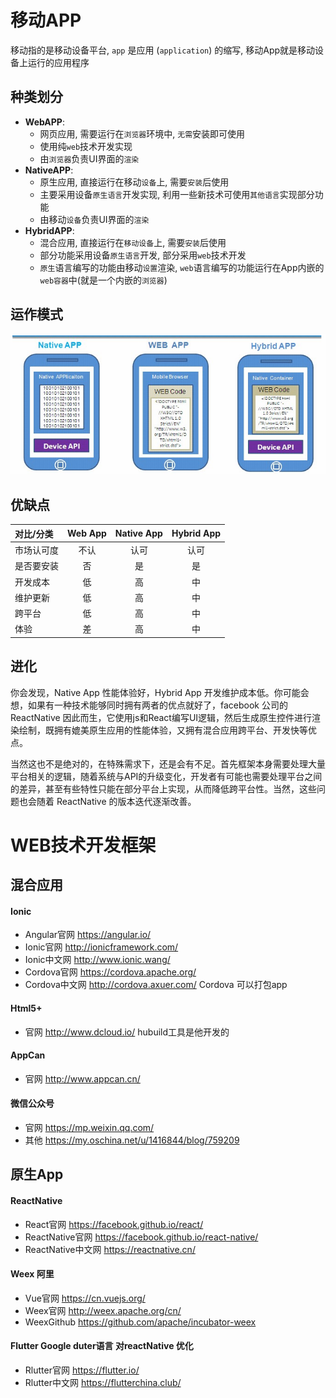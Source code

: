 # 移动APP
移动指的是移动设备平台, `app` 是应用 (`application`) 的缩写, 移动App就是移动设备上运行的应用程序

## 种类划分
- **WebAPP**:
    + 网页应用, 需要运行在`浏览器`环境中, `无需`安装即可使用
    + 使用纯`web`技术开发实现
    + 由`浏览器`负责UI界面的`渲染`
- **NativeAPP**:
    + 原生应用, 直接运行在移动`设备`上, 需要`安装`后使用
    + 主要采用设备`原生语言`开发实现, 利用一些新技术可使用`其他语言`实现部分功能
    + 由移动`设备`负责UI界面的`渲染`
- **HybridAPP**:
    + 混合应用, 直接运行在`移动设备`上, 需要`安装`后使用
    + 部分功能采用设备`原生语言`开发, 部分采用`web`技术开发
    + `原生`语言编写的功能由移动`设置`渲染, `web`语言编写的功能运行在App内嵌的`web容器`中(就是一个内嵌的`浏览器`)

## 运作模式
![移动app运行模式对比](https://github.com/guopengfei116/drop/blob/master/img/react-native/app_operational_mode.png?raw=true)

## 优缺点
| 对比/分类 | Web App | Native App | Hybrid App |
| :------- | :------: | :-------: | :--------: |
| 市场认可度 | 不认 | 认可 | 认可 |
| 是否要安装 | 否 | 是 | 是 |
| 开发成本 | 低 | 高 | 中 |
| 维护更新 | 低 | 高 | 中 |
|  跨平台  | 低 | 高 | 中 |
|   体验   | 差 | 高 | 中 |

## 进化

你会发现，Native App 性能体验好，Hybrid App 开发维护成本低。你可能会想，如果有一种技术能够同时拥有两者的优点就好了，facebook 公司的 ReactNative 因此而生，它使用js和React编写UI逻辑，然后生成原生控件进行渲染绘制，既拥有媲美原生应用的性能体验，又拥有混合应用跨平台、开发快等优点。

当然这也不是绝对的，在特殊需求下，还是会有不足。首先框架本身需要处理大量平台相关的逻辑，随着系统与API的升级变化，开发者有可能也需要处理平台之间的差异，甚至有些特性只能在部分平台上实现，从而降低跨平台性。当然，这些问题也会随着 ReactNative 的版本迭代逐渐改善。

# WEB技术开发框架

## 混合应用

#### Ionic
- Angular官网 <https://angular.io/>
- Ionic官网 <http://ionicframework.com/>
- Ionic中文网 <http://www.ionic.wang/>
- Cordova官网 <https://cordova.apache.org/>
- Cordova中文网 <http://cordova.axuer.com/>
Cordova 可以打包app
#### Html5+
- 官网 <http://www.dcloud.io/>  hubuild工具是他开发的

#### AppCan
- 官网 <http://www.appcan.cn/>

#### 微信公众号
- 官网 <https://mp.weixin.qq.com/>
- 其他 <https://my.oschina.net/u/1416844/blog/759209>

## 原生App

#### ReactNative  
- React官网 <https://facebook.github.io/react/>
- ReactNative官网 <https://facebook.github.io/react-native/>
- ReactNative中文网 <https://reactnative.cn/>

#### Weex  阿里
- Vue官网 <https://cn.vuejs.org/>
- Weex官网 <http://weex.apache.org/cn/>
- WeexGithub <https://github.com/apache/incubator-weex>

#### Flutter Google duter语言  对reactNative 优化
- Rlutter官网 <https://flutter.io/>
- Rlutter中文网 <https://flutterchina.club/>




